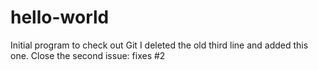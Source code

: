# hello-world
Initial program to check out Git
I deleted the old third line and added this one.
Close the second issue: fixes #2

